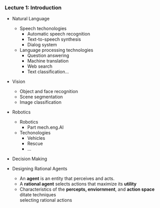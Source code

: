 ### Lecture 1: Introduction

+ Natural Language
  - Speech techonologies
    - Automatic speech recognition
    - Text-to-speech synthesis
    - Dialog system
  - Language processing technologies
    - Question answering
    - Machine translation
    - Web search
    - Text classification...

+ Vision
  - Object and face recognition
  - Scene segmentation
  - Image classification

+ Robotics
  - Robotics
    - Part mech.eng.AI
  - Techonologies
    - Vehicles
    - Rescue
    - ...
 
+ Decision Making

+ Designing Rational Agents
  - An **agent** is an entity that perceives and acts.
  - A **rational agent** selects actions that maximize its **utility**
  - Characteristics of the **percepts, enviornment**, and **action space** ditate techniques  
    selecting rational actions
    
